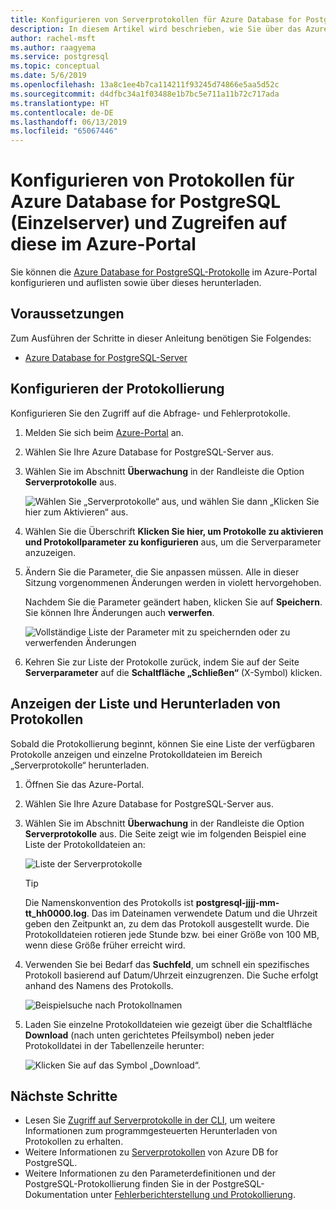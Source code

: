 ```yaml
---
title: Konfigurieren von Serverprotokollen für Azure Database for PostgreSQL (Einzelserver) und Zugreifen auf diese im Azure-Portal
description: In diesem Artikel wird beschrieben, wie Sie über das Azure-Portal die Serverprotokolle in Azure Database for PostgreSQL (Einzelserver) konfigurieren und auf diese zugreifen.
author: rachel-msft
ms.author: raagyema
ms.service: postgresql
ms.topic: conceptual
ms.date: 5/6/2019
ms.openlocfilehash: 13a8c1ee4b7ca114211f93245d74866e5aa5d52c
ms.sourcegitcommit: d4dfbc34a1f03488e1b7bc5e711a11b72c717ada
ms.translationtype: HT
ms.contentlocale: de-DE
ms.lasthandoff: 06/13/2019
ms.locfileid: "65067446"
---
```

# <a name="configure-and-access-azure-database-for-postgresql---single-server-logs-in-the-azure-portal"></a>Konfigurieren von Protokollen für Azure Database for PostgreSQL (Einzelserver) und Zugreifen auf diese im Azure-Portal

Sie können die [Azure Database for PostgreSQL-Protokolle](concepts-server-logs.md) im Azure-Portal konfigurieren und auflisten sowie über dieses herunterladen.

## <a name="prerequisites"></a>Voraussetzungen
Zum Ausführen der Schritte in dieser Anleitung benötigen Sie Folgendes:
- [Azure Database for PostgreSQL-Server](quickstart-create-server-database-portal.md)

## <a name="configure-logging"></a>Konfigurieren der Protokollierung
Konfigurieren Sie den Zugriff auf die Abfrage- und Fehlerprotokolle. 

1. Melden Sie sich beim [Azure-Portal](https://portal.azure.com/) an.

2. Wählen Sie Ihre Azure Database for PostgreSQL-Server aus.

3. Wählen Sie im Abschnitt **Überwachung** in der Randleiste die Option **Serverprotokolle** aus. 

   ![Wählen Sie „Serverprotokolle“ aus, und wählen Sie dann „Klicken Sie hier zum Aktivieren“ aus.](./media/howto-configure-server-logs-in-portal/1-select-server-logs-configure.png)

4. Wählen Sie die Überschrift **Klicken Sie hier, um Protokolle zu aktivieren und Protokollparameter zu konfigurieren** aus, um die Serverparameter anzuzeigen.

5. Ändern Sie die Parameter, die Sie anpassen müssen. Alle in dieser Sitzung vorgenommenen Änderungen werden in violett hervorgehoben.

   Nachdem Sie die Parameter geändert haben, klicken Sie auf **Speichern**. Sie können Ihre Änderungen auch **verwerfen**. 

   ![Vollständige Liste der Parameter mit zu speichernden oder zu verwerfenden Änderungen](./media/howto-configure-server-logs-in-portal/3-save-discard.png)

6. Kehren Sie zur Liste der Protokolle zurück, indem Sie auf der Seite **Serverparameter** auf die **Schaltfläche „Schließen“** (X-Symbol) klicken.

## <a name="view-list-and-download-logs"></a>Anzeigen der Liste und Herunterladen von Protokollen
Sobald die Protokollierung beginnt, können Sie eine Liste der verfügbaren Protokolle anzeigen und einzelne Protokolldateien im Bereich „Serverprotokolle“ herunterladen. 

1. Öffnen Sie das Azure-Portal.

2. Wählen Sie Ihre Azure Database for PostgreSQL-Server aus.

3. Wählen Sie im Abschnitt **Überwachung** in der Randleiste die Option **Serverprotokolle** aus. Die Seite zeigt wie im folgenden Beispiel eine Liste der Protokolldateien an:

   ![Liste der Serverprotokolle](./media/howto-configure-server-logs-in-portal/4-server-logs-list.png)

   > [!TIP]
   > Die Namenskonvention des Protokolls ist **postgresql-jjjj-mm-tt_hh0000.log**. Das im Dateinamen verwendete Datum und die Uhrzeit geben den Zeitpunkt an, zu dem das Protokoll ausgestellt wurde. Die Protokolldateien rotieren jede Stunde bzw. bei einer Größe von 100 MB, wenn diese Größe früher erreicht wird.

4. Verwenden Sie bei Bedarf das **Suchfeld**, um schnell ein spezifisches Protokoll basierend auf Datum/Uhrzeit einzugrenzen. Die Suche erfolgt anhand des Namens des Protokolls.

   ![Beispielsuche nach Protokollnamen](./media/howto-configure-server-logs-in-portal/5-search.png)

5. Laden Sie einzelne Protokolldateien wie gezeigt über die Schaltfläche **Download** (nach unten gerichtetes Pfeilsymbol) neben jeder Protokolldatei in der Tabellenzeile herunter:

   ![Klicken Sie auf das Symbol „Download“.](./media/howto-configure-server-logs-in-portal/6-download.png)

## <a name="next-steps"></a>Nächste Schritte
- Lesen Sie [Zugriff auf Serverprotokolle in der CLI](howto-configure-server-logs-using-cli.md), um weitere Informationen zum programmgesteuerten Herunterladen von Protokollen zu erhalten.
- Weitere Informationen zu [Serverprotokollen](concepts-server-logs.md) von Azure DB for PostgreSQL. 
- Weitere Informationen zu den Parameterdefinitionen und der PostgreSQL-Protokollierung finden Sie in der PostgreSQL-Dokumentation unter [Fehlerberichterstellung und Protokollierung](https://www.postgresql.org/docs/current/static/runtime-config-logging.html).

